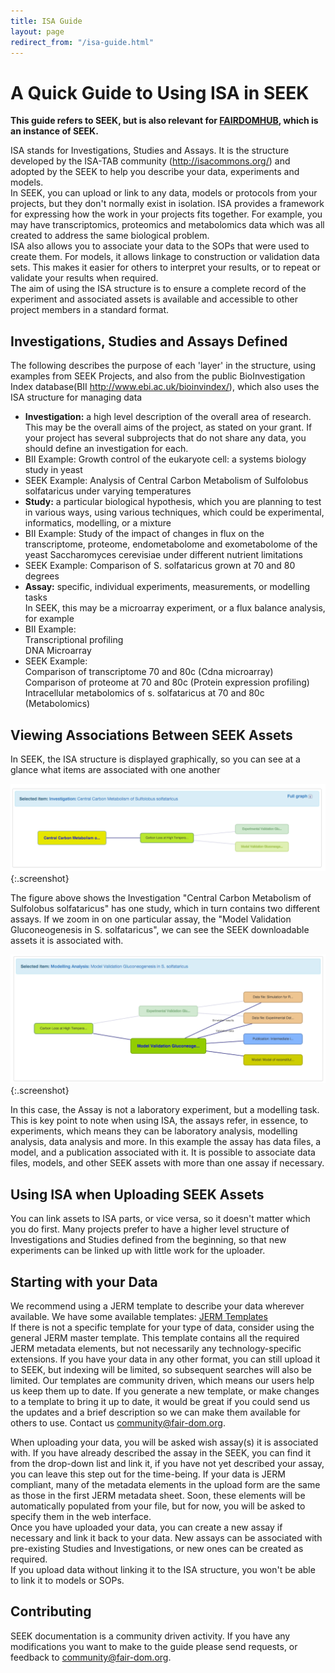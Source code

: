 ```yaml
---
title: ISA Guide
layout: page
redirect_from: "/isa-guide.html"
---
```


# A Quick Guide to Using ISA in SEEK

**This guide refers to SEEK, but is also relevant for [FAIRDOMHUB](https://www.fairdomhub.org/), which is an instance of SEEK.**

ISA stands for Investigations, Studies and Assays. It is the structure developed by the ISA-TAB community (http://isacommons.org/) and adopted by the SEEK to help you describe your data, experiments and models.  
In SEEK, you can upload or link to any data, models or protocols from your projects, but they don't normally exist in isolation. ISA provides a framework for expressing how the work in your projects fits together. For example, you may have transcriptomics, proteomics and metabolomics data which was all created to address the same biological problem.   
ISA also allows you to associate your data to the SOPs that were used to create them. For models, it allows linkage to construction or validation data sets. This makes it easier for others to interpret your results, or to repeat or validate your results when required.   
The aim of using the ISA structure is to ensure a complete record of the experiment and associated assets is available and accessible to other project members in a standard format.

## Investigations, Studies and Assays Defined

The following describes the purpose of each 'layer' in the structure, using examples from SEEK Projects, and also from the public BioInvestigation Index database(BII http://www.ebi.ac.uk/bioinvindex/), which also uses the ISA structure for managing data

* **Investigation:** a high level description of the overall area of research. This may be the overall aims of the project, as stated on your grant. If your project has several subprojects that do not share any data, you should define an investigation for each.
* BII Example: Growth control of the eukaryote cell: a systems biology study in yeast
* SEEK Example: Analysis of Central Carbon Metabolism of Sulfolobus solfataricus under varying temperatures
* **Study:** a particular biological hypothesis, which you are planning to test in various ways, using various techniques, which could be experimental, informatics, modelling, or a mixture
* BII Example: Study of the impact of changes in flux on the transcriptome, proteome, endometabolome and exometabolome of the yeast Saccharomyces cerevisiae under different nutrient limitations
* SEEK Example: Comparison of S. solfataricus grown at 70 and 80 degrees
* **Assay:** specific, individual experiments, measurements, or modelling tasks  
In SEEK, this may be a microarray experiment, or a flux balance analysis, for example
* BII Example:   
Transcriptional profiling  
DNA Microarray
* SEEK Example:   
Comparison of transcriptome 70 and 80c (Cdna microarray)  
Comparison of proteome at 70 and 80c (Protein expression profiling)  
Intracellular metabolomics of s. solfataricus at 70 and 80c (Metabolomics)

## Viewing Associations Between SEEK Assets

In SEEK, the ISA structure is displayed graphically, so you can see at a glance what items are associated with one another

![](/images/ISAUpperLevel.png){:.screenshot}

The figure above shows the Investigation &quot;Central Carbon Metabolism of Sulfolobus solfataricus&quot;  has one study, which in turn contains two different assays. If we zoom in on one particular assay, the &quot;Model Validation Gluconeogenesis in S. solfataricus&quot;, we can see the SEEK downloadable assets it is associated with.

![](/images/ISADataModel.png){:.screenshot}

In this case, the Assay is not a laboratory experiment, but a modelling task. This is key point to note when using ISA, the assays refer, in essence, to experiments, which means they can be laboratory analysis, modelling analysis, data analysis and more. In this example the assay has data files, a model, and a publication associated with it.
It is possible to associate data files, models, and other SEEK assets with more than one assay if necessary.

## Using ISA when Uploading SEEK Assets

You can link assets to ISA parts, or vice versa, so it doesn't matter which you do first. Many projects prefer to have a higher level structure of Investigations and Studies defined from the beginning, so that new experiments can be linked up with little work for the uploader.

## Starting with your Data

We recommend using a JERM template to describe your data wherever available. We have some available templates: [JERM Templates](templates.html)  
If there is not a specific template for your type of data, consider using the general JERM master template. This template contains all the required JERM metadata elements, but not necessarily any technology-specific extensions.  If you have your data in any other format, you can still upload it to SEEK, but indexing will be limited, so subsequent searches will also be limited. Our templates are community driven, which means our users help us keep them up to date. If you generate a new template, or make changes to a template to bring it up to date, it would be great if you could send us the updates and a brief description so we can make them available for others to use. Contact us <community@fair-dom.org>.

When uploading your data, you will be asked wish assay(s) it is associated with. If you have already described the assay in the SEEK, you can find it from the drop-down list and link it, if you have not yet described your assay, you can leave this step out for the time-being. If your data is JERM compliant, many of the metadata elements in the upload form are the same as those in the first JERM metadata sheet. Soon, these elements will be automatically populated from your file, but for now, you will be asked to specify them in the web interface.  
Once you have uploaded your data, you can create a new assay if necessary and link it back to your data. New assays can be associated with pre-existing Studies and Investigations, or new ones can be created as required.   
If you upload data without linking it to the ISA structure, you won't be able to link it to models or SOPs.

## Contributing 
SEEK documentation is a community driven activity. If you have any modifications you want to make to the guide please send requests, or feedback to <community@fair-dom.org>.
  